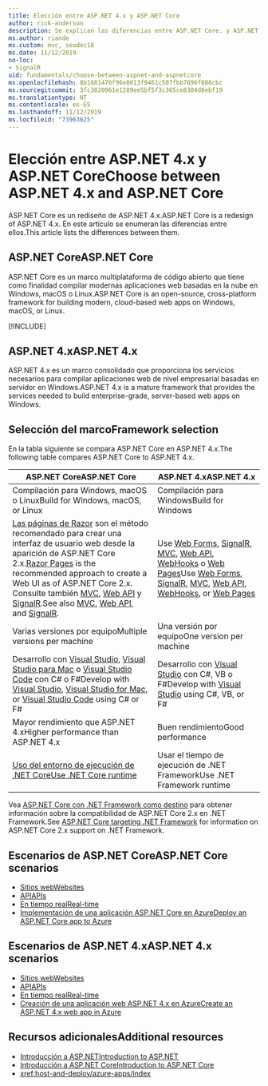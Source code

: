 ```yaml
---
title: Elección entre ASP.NET 4.x y ASP.NET Core
author: rick-anderson
description: Se explican las diferencias entre ASP.NET Core. y ASP.NET 4.x, y cómo elegir entre ellos.
ms.author: riande
ms.custom: mvc, seodec18
ms.date: 11/12/2019
no-loc:
- SignalR
uid: fundamentals/choose-between-aspnet-and-aspnetcore
ms.openlocfilehash: 8b1681476f96e8613f9461c507fbb7696f888cbc
ms.sourcegitcommit: 3fc3020961e1289ee5bf5f3c365ce8304d8ebf19
ms.translationtype: HT
ms.contentlocale: es-ES
ms.lasthandoff: 11/12/2019
ms.locfileid: "73963625"
---
```

# <a name="choose-between-aspnet-4x-and-aspnet-core"></a><span data-ttu-id="9eddd-103">Elección entre ASP.NET 4.x y ASP.NET Core</span><span class="sxs-lookup"><span data-stu-id="9eddd-103">Choose between ASP.NET 4.x and ASP.NET Core</span></span>

<span data-ttu-id="9eddd-104">ASP.NET Core es un rediseño de ASP.NET 4.x.</span><span class="sxs-lookup"><span data-stu-id="9eddd-104">ASP.NET Core is a redesign of ASP.NET 4.x.</span></span> <span data-ttu-id="9eddd-105">En este artículo se enumeran las diferencias entre ellos.</span><span class="sxs-lookup"><span data-stu-id="9eddd-105">This article lists the differences between them.</span></span>

## <a name="aspnet-core"></a><span data-ttu-id="9eddd-106">ASP.NET Core</span><span class="sxs-lookup"><span data-stu-id="9eddd-106">ASP.NET Core</span></span>

<span data-ttu-id="9eddd-107">ASP.NET Core es un marco multiplataforma de código abierto que tiene como finalidad compilar modernas aplicaciones web basadas en la nube en Windows, macOS o Linux.</span><span class="sxs-lookup"><span data-stu-id="9eddd-107">ASP.NET Core is an open-source, cross-platform framework for building modern, cloud-based web apps on Windows, macOS, or Linux.</span></span>

[!INCLUDE[](~/includes/benefits.md)]

## <a name="aspnet-4x"></a><span data-ttu-id="9eddd-108">ASP.NET 4.x</span><span class="sxs-lookup"><span data-stu-id="9eddd-108">ASP.NET 4.x</span></span>

<span data-ttu-id="9eddd-109">ASP.NET 4.x es un marco consolidado que proporciona los servicios necesarios para compilar aplicaciones web de nivel empresarial basadas en servidor en Windows.</span><span class="sxs-lookup"><span data-stu-id="9eddd-109">ASP.NET 4.x is a mature framework that provides the services needed to build enterprise-grade, server-based web apps on Windows.</span></span>

## <a name="framework-selection"></a><span data-ttu-id="9eddd-110">Selección del marco</span><span class="sxs-lookup"><span data-stu-id="9eddd-110">Framework selection</span></span>

<span data-ttu-id="9eddd-111">En la tabla siguiente se compara ASP.NET Core en ASP.NET 4.x.</span><span class="sxs-lookup"><span data-stu-id="9eddd-111">The following table compares ASP.NET Core to ASP.NET 4.x.</span></span>

| <span data-ttu-id="9eddd-112">ASP.NET Core</span><span class="sxs-lookup"><span data-stu-id="9eddd-112">ASP.NET Core</span></span> | <span data-ttu-id="9eddd-113">ASP.NET 4.x</span><span class="sxs-lookup"><span data-stu-id="9eddd-113">ASP.NET 4.x</span></span> |
|---|---|
|<span data-ttu-id="9eddd-114">Compilación para Windows, macOS o Linux</span><span class="sxs-lookup"><span data-stu-id="9eddd-114">Build for Windows, macOS, or Linux</span></span>|<span data-ttu-id="9eddd-115">Compilación para Windows</span><span class="sxs-lookup"><span data-stu-id="9eddd-115">Build for Windows</span></span>|
|<span data-ttu-id="9eddd-116">[Las páginas de Razor](xref:razor-pages/index) son el método recomendado para crear una interfaz de usuario web desde la aparición de ASP.NET Core 2.x.</span><span class="sxs-lookup"><span data-stu-id="9eddd-116">[Razor Pages](xref:razor-pages/index) is the recommended approach to create a Web UI as of ASP.NET Core 2.x.</span></span> <span data-ttu-id="9eddd-117">Consulte también [MVC](xref:mvc/overview), [Web API](xref:tutorials/first-web-api) y [SignalR](xref:signalr/introduction).</span><span class="sxs-lookup"><span data-stu-id="9eddd-117">See also [MVC](xref:mvc/overview), [Web API](xref:tutorials/first-web-api), and [SignalR](xref:signalr/introduction).</span></span>|<span data-ttu-id="9eddd-118">Use [Web Forms](/aspnet/web-forms), [SignalR](/aspnet/signalr), [MVC](/aspnet/mvc), [Web API](/aspnet/web-api/), [WebHooks](/aspnet/webhooks/) o [Web Pages](/aspnet/web-pages)</span><span class="sxs-lookup"><span data-stu-id="9eddd-118">Use [Web Forms](/aspnet/web-forms), [SignalR](/aspnet/signalr), [MVC](/aspnet/mvc), [Web API](/aspnet/web-api/), [WebHooks](/aspnet/webhooks/), or [Web Pages](/aspnet/web-pages)</span></span>|
|<span data-ttu-id="9eddd-119">Varias versiones por equipo</span><span class="sxs-lookup"><span data-stu-id="9eddd-119">Multiple versions per machine</span></span>|<span data-ttu-id="9eddd-120">Una versión por equipo</span><span class="sxs-lookup"><span data-stu-id="9eddd-120">One version per machine</span></span>|
|<span data-ttu-id="9eddd-121">Desarrollo con [Visual Studio](https://visualstudio.microsoft.com/vs/), [Visual Studio para Mac](https://visualstudio.microsoft.com/vs/mac/) o [Visual Studio Code](https://code.visualstudio.com/) con C# o F#</span><span class="sxs-lookup"><span data-stu-id="9eddd-121">Develop with [Visual Studio](https://visualstudio.microsoft.com/vs/), [Visual Studio for Mac](https://visualstudio.microsoft.com/vs/mac/), or [Visual Studio Code](https://code.visualstudio.com/) using C# or F#</span></span>|<span data-ttu-id="9eddd-122">Desarrollo con [Visual Studio](https://visualstudio.microsoft.com/vs/) con C#, VB o F#</span><span class="sxs-lookup"><span data-stu-id="9eddd-122">Develop with [Visual Studio](https://visualstudio.microsoft.com/vs/) using C#, VB, or F#</span></span>|
|<span data-ttu-id="9eddd-123">Mayor rendimiento que ASP.NET 4.x</span><span class="sxs-lookup"><span data-stu-id="9eddd-123">Higher performance than ASP.NET 4.x</span></span>|<span data-ttu-id="9eddd-124">Buen rendimiento</span><span class="sxs-lookup"><span data-stu-id="9eddd-124">Good performance</span></span>|
|[<span data-ttu-id="9eddd-125">Uso del entorno de ejecución de .NET Core</span><span class="sxs-lookup"><span data-stu-id="9eddd-125">Use .NET Core runtime</span></span>](/dotnet/standard/choosing-core-framework-server)|<span data-ttu-id="9eddd-126">Usar el tiempo de ejecución de .NET Framework</span><span class="sxs-lookup"><span data-stu-id="9eddd-126">Use .NET Framework runtime</span></span>|

<span data-ttu-id="9eddd-127">Vea [ASP.NET Core con .NET Framework como destino](xref:index#target-framework) para obtener información sobre la compatibilidad de ASP.NET Core 2.x en .NET Framework.</span><span class="sxs-lookup"><span data-stu-id="9eddd-127">See [ASP.NET Core targeting .NET Framework](xref:index#target-framework) for information on ASP.NET Core 2.x support on .NET Framework.</span></span>

## <a name="aspnet-core-scenarios"></a><span data-ttu-id="9eddd-128">Escenarios de ASP.NET Core</span><span class="sxs-lookup"><span data-stu-id="9eddd-128">ASP.NET Core scenarios</span></span>

* [<span data-ttu-id="9eddd-129">Sitios web</span><span class="sxs-lookup"><span data-stu-id="9eddd-129">Websites</span></span>](xref:tutorials/first-mvc-app/index)
* [<span data-ttu-id="9eddd-130">API</span><span class="sxs-lookup"><span data-stu-id="9eddd-130">APIs</span></span>](xref:tutorials/first-web-api)
* [<span data-ttu-id="9eddd-131">En tiempo real</span><span class="sxs-lookup"><span data-stu-id="9eddd-131">Real-time</span></span>](xref:signalr/index)
* [<span data-ttu-id="9eddd-132">Implementación de una aplicación ASP.NET Core en Azure</span><span class="sxs-lookup"><span data-stu-id="9eddd-132">Deploy an ASP.NET Core app to Azure</span></span>](/azure/app-service/app-service-web-get-started-dotnet)

## <a name="aspnet-4x-scenarios"></a><span data-ttu-id="9eddd-133">Escenarios de ASP.NET 4.x</span><span class="sxs-lookup"><span data-stu-id="9eddd-133">ASP.NET 4.x scenarios</span></span>

* [<span data-ttu-id="9eddd-134">Sitios web</span><span class="sxs-lookup"><span data-stu-id="9eddd-134">Websites</span></span>](/aspnet/mvc)
* [<span data-ttu-id="9eddd-135">API</span><span class="sxs-lookup"><span data-stu-id="9eddd-135">APIs</span></span>](/aspnet/web-api)
* [<span data-ttu-id="9eddd-136">En tiempo real</span><span class="sxs-lookup"><span data-stu-id="9eddd-136">Real-time</span></span>](/aspnet/signalr)
* [<span data-ttu-id="9eddd-137">Creación de una aplicación web ASP.NET 4.x en Azure</span><span class="sxs-lookup"><span data-stu-id="9eddd-137">Create an ASP.NET 4.x web app in Azure</span></span>](/azure/app-service/app-service-web-get-started-dotnet-framework)

## <a name="additional-resources"></a><span data-ttu-id="9eddd-138">Recursos adicionales</span><span class="sxs-lookup"><span data-stu-id="9eddd-138">Additional resources</span></span>

* [<span data-ttu-id="9eddd-139">Introducción a ASP.NET</span><span class="sxs-lookup"><span data-stu-id="9eddd-139">Introduction to ASP.NET</span></span>](/aspnet/overview)
* [<span data-ttu-id="9eddd-140">Introducción a ASP.NET Core</span><span class="sxs-lookup"><span data-stu-id="9eddd-140">Introduction to ASP.NET Core</span></span>](xref:index)
* <xref:host-and-deploy/azure-apps/index>
